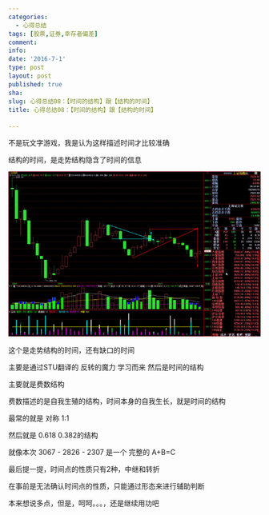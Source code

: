 ```yaml
---
categories:
  - 心得总结
tags: [股票,证券,幸存者偏差]
comment: 
info: 
date: '2016-7-1'
type: post
layout: post
published: true
sha: 
slug: 心得总结08：【时间的结构】跟【结构的时间】
title: 心得总结08：【时间的结构】跟【结构的时间】

---
```



不是玩文字游戏，我是认为这样描述时间才比较准确

结构的时间，是走势结构隐含了时间的信息

![20111119-0](/images/20111119-0.jpeg)

这个是走势结构的时间，还有缺口的时间

主要是通过STU翻译的 反转的魔力 学习而来 
然后是时间的结构

主要就是费数结构

费数描述的是自我生殖的结构，时间本身的自我生长，就是时间的结构

最常的就是 对称 1:1 

然后就是 0.618  0.382的结构 

就像本次 3067 - 2826 - 2307 是一个 完整的 A+B=C 

最后提一提，时间点的性质只有2种，中继和转折

在事前是无法确认时间点的性质，只能通过形态来进行辅助判断

本来想说多点，但是，呵呵。。。，还是继续用功吧
